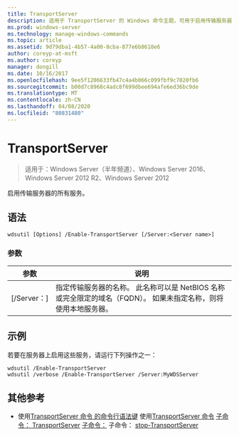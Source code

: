 ```yaml
---
title: TransportServer
description: 适用于 TransportServer 的 Windows 命令主题，可用于启用传输服务器的所有服务。
ms.prod: windows-server
ms.technology: manage-windows-commands
ms.topic: article
ms.assetid: 9d79dba1-4b57-4a00-8cba-877e6b8618e6
author: coreyp-at-msft
ms.author: coreyp
manager: dongill
ms.date: 10/16/2017
ms.openlocfilehash: 9ee5f1206633fb47c4a4b066c099fbf9c7020fb6
ms.sourcegitcommit: b00d7c8968c4adc8f699dbee694afe6ed36bc9de
ms.translationtype: MT
ms.contentlocale: zh-CN
ms.lasthandoff: 04/08/2020
ms.locfileid: "80831480"
---
```

# <a name="enable-transportserver"></a>TransportServer

>适用于：Windows Server（半年频道）、Windows Server 2016、Windows Server 2012 R2、Windows Server 2012

启用传输服务器的所有服务。

## <a name="syntax"></a>语法
```
wdsutil [Options] /Enable-TransportServer [/Server:<Server name>]
```
### <a name="parameters"></a>参数
|参数|说明|
|-------|--------|
|[/Server：<Server name>]|指定传输服务器的名称。 此名称可以是 NetBIOS 名称或完全限定的域名（FQDN）。 如果未指定名称，则将使用本地服务器。|
## <a name="examples"></a><a name=BKMK_examples></a>示例
若要在服务器上启用这些服务，请运行下列操作之一：
```
wdsutil /Enable-TransportServer
wdsutil /verbose /Enable-TransportServer /Server:MyWDSServer
```
## <a name="additional-references"></a>其他参考
- 使用[TransportServer 命令
的](using-the-disable-transportserver-command.md)[命令行语法键](command-line-syntax-key.md)
使用[TransportServer 命令](using-the-get-transportserver-command.md)
[子命令： TransportServer](subcommand-set-transportserver.md)
[子命令：](subcommand-start-transportserver.md)
子命令： [stop-TransportServer](subcommand-stop-transportserver.md)
